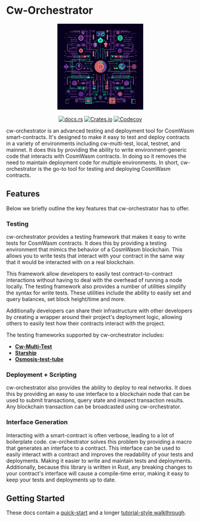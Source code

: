 # Cw-Orchestrator

<div align="center">
  <img src="https://raw.githubusercontent.com/AbstractSDK/assets/mainline/orchestrator_bg2.png", width = "230px"/>  
  
<a href="https://docs.rs/cw-orch/latest" ><img alt="docs.rs" src="https://img.shields.io/docsrs/cw-orch"></a> <a href="https://crates.io/crates/cw-orch" ><img alt="Crates.io" src="https://img.shields.io/crates/d/cw-orch"></a> <a href="https://app.codecov.io/gh/AbstractSDK/cw-orchestrator" ><img alt="Codecov" src="https://img.shields.io/codecov/c/github/AbstractSDK/cw-orchestrator?token=CZZH6DJMRY"></a>

</div>

cw-orchestrator is an advanced testing and deployment tool for CosmWasm smart-contracts. It's designed to make it easy to test and deploy contracts in a variety of environments including cw-multi-test, local, testnet, and mainnet. It does this by providing the ability to write environment-generic code that interacts with CosmWasm contracts. In doing so it removes the need to maintain deployment code for multiple environments. In short, cw-orchestrator is the go-to tool for testing and deploying CosmWasm contracts.

## Features

Below we briefly outline the key features that cw-orchestrator has to offer.

### Testing

cw-orchestrator provides a testing framework that makes it easy to write tests for CosmWasm contracts. It does this by providing a testing environment that mimics the behavior of a CosmWasm blockchain. This allows you to write tests that interact with your contract in the same way that it would be interacted with on a real blockchain.  

This framework allow developers to easily test contract-to-contract interactions without having to deal with the overhead of running a node locally. The testing framework also provides a number of utilities simplify the syntax for write tests. These utilities include the ability to easily set and query balances, set block height/time and more.

Additionally developers can share their infrastructure with other developers by creating a wrapper around their project's deployment logic, allowing others to easily test how their contracts interact with the project.

The testing frameworks supported by cw-orchestrator includes:

- **[Cw-Multi-Test](./integrations/cw-multi-test.md)**
- **[Starship](./interchain/integrations/daemon.md#for-testing)**
- **[Osmosis-test-tube](./integrations/osmosis-test-tube.md)**

### Deployment + Scripting

cw-orchestrator also provides the ability to deploy to real networks. It does this by providing an easy to use interface to a blockchain node that can be used to submit transactions, query state and inspect transaction results. Any blockchain transaction can be broadcasted using cw-orchestrator.

### Interface Generation

Interacting with a smart-contract is often verbose, leading to a lot of boilerplate code. cw-orchestrator solves this problem by providing a macro that generates an interface to a contract. This interface can be used to easily interact with a contract and improves the readability of your tests and deployments. Making it easier to write and maintain tests and deployments. Additionally, because this library is written in Rust, any breaking changes to your contract's interface will cause a compile-time error, making it easy to keep your tests and deployments up to date.

## Getting Started

These docs contain a [quick-start](./quick_start.md) and a longer [tutorial-style walkthrough](./single_contract/index.md).

